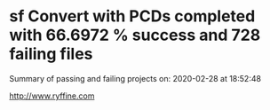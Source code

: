 # sf Convert with PCDs completed with 66.6972 % success and 728 failing files

Summary of passing and failing projects on: 2020-02-28 at 18:52:48

http://www.ryffine.com
